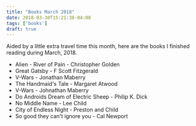 ```yaml
---
title: "Books March 2018"
date: 2018-03-30T15:21:38-04:00
tags: ['books']
draft: true
---
```

Aided by a little extra travel time this month, here are the books I finished reading during March, 2018.

* Alien - River of Pain - Christopher Golden
* Great Gatsby - F Scott Fitzgerald 
* V-Wars - Jonathan Maberry
* The Handmaid's Tale - Margaret Atwood
* V-Wars - Johnathan Maberry
* Do Androids Dream of Electric Sheep - Philip K. Dick
* No Middle Name - Lee Child
* City of Endless Night - Preston and Child
* So good they can't ignore you - Cal Newport
